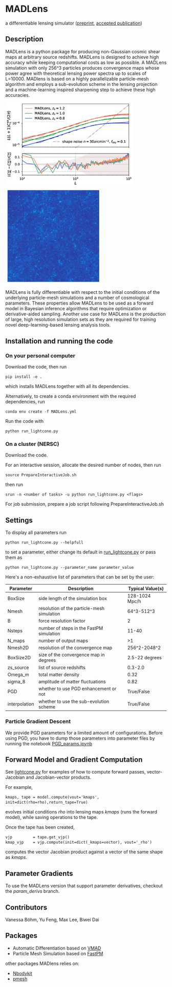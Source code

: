 # MADLens
a differentiable lensing simulator ([preprint](https://arxiv.org/abs/2012.07266,), [accepted publication](https://www.sciencedirect.com/science/article/abs/pii/S2213133721000445))

## Description
MADLens is a python package for producing non-Gaussian cosmic shear maps at arbitrary source redshifts. MADLens is designed to achieve high accuracy while keeping computational costs as low as possible. A MADLens simulation with only 256^3 particles produces convergence maps whose power agree with theoretical lensing power spectra up to scales of L=10000.
MADlens is based on a highly parallelizable particle-mesh algorithm and employs a sub-evolution scheme in the lensing projection and a machine-learning inspired sharpening step to achieve these high accuracies.
<p float="left">
<img src="/figures/redshift_comp.png" width="400"/> 
  
<img src="/figures/lensing_map.png" width="300"/> 
</p>
  
MADLens is fully differentiable with respect to the initial conditions of the underlying particle-mesh simulations and a number of cosmological parameters. These properties allow MADLens to be used as a forward model in Bayesian inference algorithms that require optimization or derivative-aided sampling. Another use case for MADLens is the production of large, high resolution simulation sets as they are required for training novel deep-learning-based lensing analysis tools.

## Installation and running the code

### On your personal computer

Download the code, then run
```
pip install -e .
```
which installs MADLens together with all its dependencies.

Alternatively, to create a conda environment with the required dependencies, run 
```
conda env create -f MADLens.yml
```
Run the code with

```
python run_lightcone.py
```

### On a cluster (NERSC)

Download the code.

For an interactive session, allocate the desired number of nodes, then run 
```
source PrepareInteractiveJob.sh
```
then run 
```
srun -n <number of tasks> -u python run_lightcone.py <flags>
```

For job submission, prepare a job script following PrepareInteractiveJob.sh


## Settings

To display all parameters run

``` 
python run_lightcone.py --helpfull
```

to set a parameter, either change its default in [run_lightcone.py](https://github.com/VMBoehm/MADLens/blob/master/run_lightcone.py) or pass them as

```
python run_lightcone.py --parameter_name parameter_value
```
Here's a non-exhaustive list of parameters that can be set by the user:

Parameter |  Description | Typical Value(s) |
----------|--------------|------------------|
BoxSize | side length of the simulation box | 128-1024 Mpc/h |
Nmesh | resolution of the particle-mesh simulation | 64^3-512^3 |
B | force resolution factor | 2 |
Nsteps | number of steps in the FastPM simulation | 11-40 |
N_maps | number of output maps | >1 |
Nmesh2D | resolution of the convergence map | 256^2-2048^2 |
BoxSize2D | size of the convergence map in degrees | 2.5-22 degrees |
zs\_source | list of source redshifts | 0.3-2.0 |
Omega\_m | total matter density | 0.32 |
sigma\_8 | amplitude of matter fluctuations | 0.82 |
PGD | whether to use PGD enhancement or not | True/False |
interpolation | whether to use the sub-evolution scheme | True/False | 

### Particle Gradient Descent

We provide PGD parameters for a limited amount of configurations. Before using PGD, you have to dump those parameters into parameter files by running the notebook
[PGD_params.ipynb](https://github.com/VMBoehm/MADLens/blob/master/notebooks/PGD_params.ipynb)

## Forward Model and Gradient Computation

See [lightcone.py](https://github.com/VMBoehm/MADLens/blob/0a4d491a2c81f8a46eb350a23ab1456fe8654b86/MADLens/lightcone.py#L462) for examples of how to compute forward passes, vector-Jacobian and Jacobian-vector products.

For example,
```
kmaps, tape = model.compute(vout='kmaps', init=dict(rho=rho),return_tape=True)
```
evolves initial conditions *rho* into lensing maps *kmaps* (runs the forward model), while saving operations to the tape.

Once the tape has been created,
```
vjp         = tape.get_vjp()
kmap_vjp    = vjp.compute(init=dict(_kmaps=vector), vout='_rho')
```
computes the vector Jacobian product against a vector of the same shape as *kmaps*.

## Parameter Gradients

To use the MADLens version that support parameter derivatives, checkout the *param_derivs* branch.

## Contributors

Vanessa Böhm, Yu Feng, Max Lee, Biwei Dai 

## Packages

- Automatic Differentiation based on [VMAD](https://github.com/rainwoodman/vmad)
- Particle Mesh Simulation based on [FastPM](https://github.com/rainwoodman/fastpm-python)

other packages MADlens relies on:

- [Nbodykit](https://nbodykit.readthedocs.io/en/latest/index.html)
- [pmesh](https://github.com/rainwoodman/pmesh)



